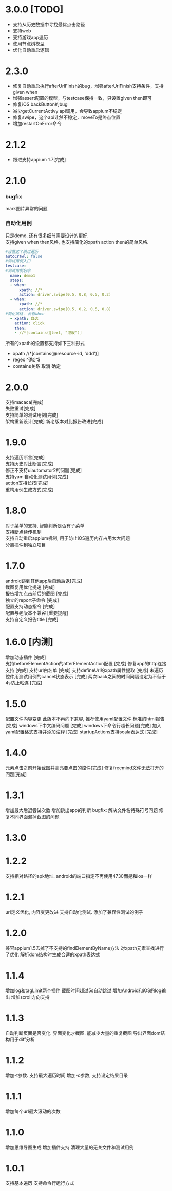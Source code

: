 # 3.0.0 [TODO]
- 支持从历史数据中寻找最优点击路径
- 支持web
- 支持游戏app遍历
- 使用节点树模型
- 优化自动重启逻辑

# 2.3.0
- 修复自动重启执行afterUrlFinish的bug，增强afterUrlFinish支持条件，支持given when
- 增强assert配置的模型，与testcase保持一致，只设置given then即可
- 修复iOS backButton的bug
- 减少getCurrentActivy api调用，会导致appium不稳定
- 修复swipe，这个api让然不稳定，moveTo是终点位置
- 增加restartOnError命令


# 2.1.2
- 跟进支持appium 1.7[完成]

# 2.1.0
### bugfix
mark图片异常的问题
### 自动化用例
只是demo. 还有很多细节需要设计的更好.  
支持given when then风格, 也支持简化的xpath action then的简单风格.  
```yaml
#设置这个跳过遍历
autoCrawl: false
#测试用例入口
testcase:
#测试用例名字
  name: demo1
  steps:
  - when:
      xpath: //*
      action: driver.swipe(0.5, 0.8, 0.5, 0.2)
  - when:
      xpath: //*
      action: driver.swipe(0.5, 0.2, 0.5, 0.8)
#简化风格. 没有when
  - xpath: 自选
    action: click
    then:
    - //*[contains(@text, "港股")]
```
所有的xpath的设置都支持如下三种形式
- xpath //*[contains(@resource-id, 'ddd')]
- regex ^确定$ 
- contains关系 取消 确定
# 2.0.0
支持macaca[完成]  
失败重试[完成]  
支持简单的测试用例[完成]  
架构重新设计[完成] 
新老版本对比报告改进[完成]  
# 1.9.0
支持遍历断言[完成]  
支持历史对比断言[完成]  
修正不支持uiautomator2的问题[完成]  
支持yaml自动化测试用例[完成]  
action支持长按[完成]  
重构用例生成方式[完成]  

# 1.8.0
对子菜单的支持, 智能判断是否有子菜单  
支持断点续传机制  
支持自动重启appium机制, 用于防止iOS遍历内存占用太大问题  
分离插件到独立项目  

# 1.7.0
android跳到其他app后自动后退[完成]  
截图复用优化提速 [完成]  
报告增加点击前后的截图 [完成]  
独立的report子命令 [完成]  
配置支持动态指令 [完成]  
配置与老版本不兼容 [重要提醒]  
支持自定义报告title [完成]  

# 1.6.0 [内测]
增加动态插件 [完成]  
支持beforeElementAction的afterElementAction配置 [完成]
修复app的http连接支持 [完成]
支持url白名单 [完成]
支持defineUrl的xpath属性提取 [完成]
未遍历控件用测试用例的cancel状态表示 [完成]
两次back之间的时间间隔设定为不低于4s防止粘连 [完成]

# 1.5.0
配置文件内容变更 此版本不再向下兼容, 推荐使用yaml配置文件
标准的html报告 [完成]
windows下中文编码问题 [完成]
windows下命令行超长问题[完成]
加入yaml配置格式支持并添加注释 [完成]
startupActions支持scala表达式 [完成]

# 1.4.0
元素点击之前开始截图并高亮要点击的控件[完成]
修复freemind文件无法打开的问题[完成]
# 1.3.1
增加最大后退尝试次数
增加跳出app的判断
bugfix:
解决文件名特殊符号问题
修复不同界面漏掉截图的问题

# 1.3.0

# 1.2.2
支持相对路径的apk地址.
android的端口指定不再使用4730而是和ios一样
# 1.2.1
url定义优化, 内容变更改进
支持自动化测试. 添加了兼容性测试的例子
# 1.2.0
兼容appium1.5去掉了不支持的findElementByName方法
对xpath元素查找进行了优化 解析dom结构时生成合适的xpath表达式
# 1.1.4
增加log和tagLimit两个插件
截图时间超过5s自动跳过
增加Android和iOS的log输出
增加scroll方向支持
# 1.1.3
自动判断页面是否变化. 界面变化才截图. 能减少大量的重复截图
导出界面dom结构用于diff分析
# 1.1.2
增加-t参数. 支持最大遍历时间
增加-o参数, 支持设定结果目录
# 1.1.1
增加每个url最大滚动的次数
# 1.1.0
增加思维导图生成
增加插件支持
清理大量的无关文件和测试用例

# 1.0.1
支持基本遍历
支持命令行运行方式
